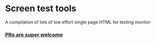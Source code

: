 # Screen test tools

A compilation of lots of low effort single page HTML for testing monitor

### [PRs are super welcome](https://github.com/jasonycw/screen-tests/compare)
